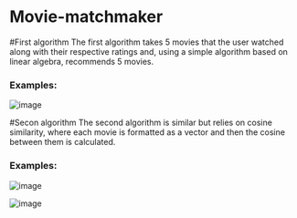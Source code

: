 # Movie-matchmaker

#First algorithm
The first algorithm takes 5 movies that the user watched along with their respective ratings and, using a simple algorithm based on linear algebra, recommends 5 movies.

### Examples:

![image](https://github.com/correaluccio/movie-matchmaker/assets/81541552/ff87c770-fd6d-410c-a008-6af716577975)


#Secon algorithm
The second algorithm is similar but relies on cosine similarity, where each movie is formatted as a vector and then the cosine between them is calculated.

### Examples:

![image](https://github.com/correaluccio/movie-matchmaker/assets/81541552/66c744df-9ff2-488e-9269-490587f5558d)

![image](https://github.com/correaluccio/movie-matchmaker/assets/81541552/ab2148df-2e8e-4039-9e00-0a8c77b5e1fe)

